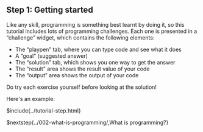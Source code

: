 ## Step 1: Getting started

Like any skill, programming is something best learnt by doing it, so this tutorial includes lots of programming challenges. Each one is presented in a “challenge” widget, which contains the following elements:

* The “playpen” tab, where you can type code and see what it does
* A “goal” (suggested answer)
* The “solution” tab, which shows you one way to get the answer
* The “result" area shows the result value of your code
* The “output” area shows the output of your code

Do try each exercise yourself before looking at the solution!

Here's an example:

$include{../tutorial-step.html}

$nextstep{../002-what-is-programming/,What is programming?}

<script src="/tutorial.bundle.js"></script>